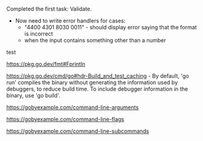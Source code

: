Completed the first task: Validate.
 - Now need to write error handlers for cases:
   - "4400 4301 8030 0011" - should display error saying that the format is incorrect
   - when the input contains something other than a number 

test

https://pkg.go.dev/fmt#Fprintln

https://pkg.go.dev/cmd/go#hdr-Build_and_test_caching - By default, 'go run' compiles the binary without generating the information used by debuggers, to reduce build time. To include debugger information in the binary, use 'go build'.

https://gobyexample.com/command-line-arguments

https://gobyexample.com/command-line-flags

https://gobyexample.com/command-line-subcommands